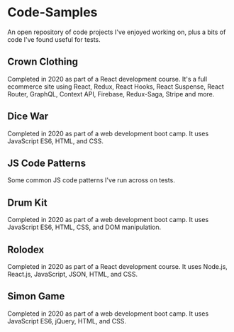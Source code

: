 # Code-Samples
An open repository of code projects I've enjoyed working on, plus a bits of code I've found useful for tests.

## Crown Clothing
Completed in 2020 as part of a React development course. It's a full ecommerce site using React, Redux, React Hooks, React Suspense, React Router, GraphQL, Context API, Firebase, Redux-Saga, Stripe and more.

## Dice War
Completed in 2020 as part of a web development boot camp. It uses JavaScript ES6, HTML, and CSS.

## JS Code Patterns
Some common JS code patterns I've run across on tests.

## Drum Kit
Completed in 2020 as part of a web development boot camp. It uses JavaScript ES6, HTML, CSS, and DOM manipulation.

## Rolodex
Completed in 2020 as part of a React development course. It uses Node.js, React.js, JavaScript, JSON, HTML, and CSS.

## Simon Game
Completed in 2020 as part of a web development boot camp. It uses JavaScript ES6, jQuery, HTML, and CSS.

